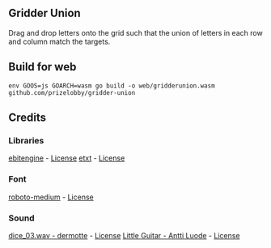 ## Gridder Union
Drag and drop letters onto the grid such that the union of letters in each row and column match the targets.

## Build for web
```
env GOOS=js GOARCH=wasm go build -o web/gridderunion.wasm github.com/prizelobby/gridder-union
```

## Credits

### Libraries
[ebitengine](https://github.com/hajimehoshi/ebiten) - [License](https://github.com/hajimehoshi/ebiten/blob/main/LICENSE)
[etxt](https://github.com/tinne26/etxt) - [License](https://github.com/tinne26/etxt/blob/main/LICENSE)

### Font
[roboto-medium](https://fonts.google.com/specimen/Roboto) - [License](https://github.com/googlefonts/roboto/blob/main/LICENSE)

### Sound
[dice_03.wav - dermotte](https://freesound.org/people/dermotte/sounds/220741/) - [License](https://creativecommons.org/licenses/by/4.0/)
[Little Guitar - Antti Luode](https://archive.org/details/anttisinstrumentals1019/anttisinstrumentals%2Blittleguitar.mp3) - [License](https://creativecommons.org/licenses/by/4.0/)